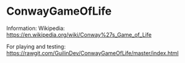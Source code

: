 # ConwayGameOfLife
Information: Wikipedia: https://en.wikipedia.org/wiki/Conway%27s_Game_of_Life

For playing and testing: https://rawgit.com/GuilinDev/ConwayGameOfLife/master/index.html
